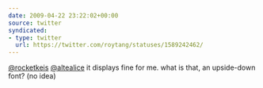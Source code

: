 ```yaml
---
date: 2009-04-22 23:22:02+00:00
source: twitter
syndicated:
- type: twitter
  url: https://twitter.com/roytang/statuses/1589242462/
---
```


[@rocketkeis](https://twitter.com/rocketkeis/) [@altealice](https://twitter.com/altealice/) it displays fine for me. what is that, an upside-down font? (no idea)
